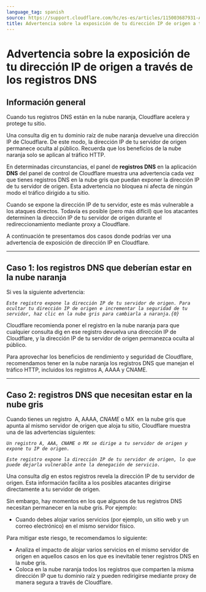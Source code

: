 ```yaml
---
language_tag: spanish
source: https://support.cloudflare.com/hc/es-es/articles/115003687931-Advertencia-sobre-la-exposici%C3%B3n-de-tu-direcci%C3%B3n-IP-de-origen-a-trav%C3%A9s-de-los-registros-DNS
title: Advertencia sobre la exposición de tu dirección IP de origen a través de los registros DNS
---
```


# Advertencia sobre la exposición de tu dirección IP de origen a través de los registros DNS



## Información general

Cuando tus registros DNS están en la nube naranja, Cloudflare acelera y protege tu sitio.

Una consulta dig en tu dominio raíz de nube naranja devuelve una dirección IP de Cloudflare. De este modo, la dirección IP de tu servidor de origen permanece oculta al público. Recuerda que los beneficios de la nube naranja solo se aplican al tráfico HTTP.

En determinadas circunstancias, el panel de **registros DNS** en la aplicación **DNS** del panel de control de Cloudflare muestra una advertencia cada vez que tienes registros DNS en la nube gris que puedan exponer la dirección IP de tu servidor de origen. Esta advertencia no bloquea ni afecta de ningún modo el tráfico dirigido a tu sitio.

Cuando se expone la dirección IP de tu servidor, este es más vulnerable a los ataques directos. Todavía es posible (pero más difícil) que los atacantes determinen la dirección IP de tu servidor de origen durante el redireccionamiento mediante proxy a Cloudflare.

A continuación te presentamos dos casos donde podrías ver una advertencia de exposición de dirección IP en Cloudflare.

___

## Caso 1: los registros DNS que deberían estar en la nube naranja

Si ves la siguiente advertencia:

_`Este registro expone la dirección IP de tu servidor de origen. Para ocultar tu dirección IP de origen e incrementar la seguridad de tu servidor, haz clic en la nube gris para cambiarla a naranja.{0}`_

Cloudflare recomienda poner el registro en la nube naranja para que cualquier consulta dig en ese registro devuelva una dirección IP de Cloudflare, y la dirección IP de tu servidor de origen permanezca oculta al público.

Para aprovechar los beneficios de rendimiento y seguridad de Cloudflare, recomendamos tener en la nube naranja los registros DNS que manejan el tráfico HTTP, incluidos los registros A, AAAA y CNAME.

___

## Caso 2: registros DNS que necesitan estar en la nube gris

Cuando tienes un registro  A, AAAA, _CNAME_ o MX  en la nube gris que apunta al mismo servidor de origen que aloja tu sitio, Cloudflare muestra una de las advertencias siguientes:

_`Un registro A, AAA, CNAME o MX se dirige a tu servidor de origen y expone tu IP de origen.`_

_`Este registro expone la dirección IP de tu servidor de origen, lo que puede dejarla vulnerable ante la denegación de servicio.`_

Una consulta _dig_ en estos registros revela la dirección IP de tu servidor de origen. Esta información facilita a los posibles atacantes dirigirse directamente a tu servidor de origen.

Sin embargo, hay momentos en los que algunos de tus registros DNS necesitan permanecer en la nube gris. Por ejemplo:

-   Cuando debes alojar varios servicios (por ejemplo, un sitio web y un correo electrónico) en el mismo servidor físico.

Para mitigar este riesgo, te recomendamos lo siguiente:

-   Analiza el impacto de alojar varios servicios en el mismo servidor de origen en aquellos casos en los que es inevitable tener registros DNS en la nube gris.
-   Coloca en la nube naranja todos los registros que comparten la misma dirección IP que tu dominio raíz y pueden redirigirse mediante proxy de manera segura a través de Cloudflare.
